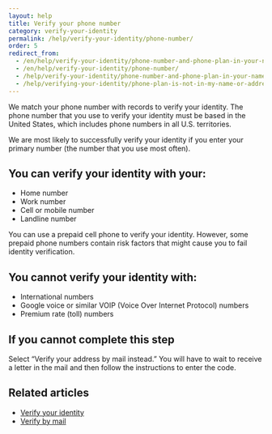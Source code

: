 ```yaml
---
layout: help
title: Verify your phone number
category: verify-your-identity
permalink: /help/verify-your-identity/phone-number/
order: 5
redirect_from:
  - /en/help/verify-your-identity/phone-number-and-phone-plan-in-your-name/
  - /en/help/verify-your-identity/phone-number/
  - /help/verify-your-identity/phone-number-and-phone-plan-in-your-name/
  - /help/verifying-your-identity/phone-plan-is-not-in-my-name-or-address/
---
```

We match your phone number with records to verify your identity. The phone number that you use to verify your identity must be based in the United States, which includes phone numbers in all U.S. territories.

We are most likely to successfully verify your identity if you enter your primary number (the number that you use most often).

## You can verify your identity with your:
- Home number
- Work number
- Cell or mobile number
- Landline number

You can use a prepaid cell phone to verify your identity. However, some prepaid phone numbers contain risk factors that might cause you to fail identity verification.

## You cannot verify your identity with:
- International numbers
- Google voice or similar VOIP (Voice Over Internet Protocol) numbers
- Premium rate (toll) numbers

## If you cannot complete this step
Select “Verify your address by mail instead.” You will have to wait to receive a letter in the mail and then follow the instructions to enter the code. 

## Related articles

* [Verify your identity](/help/verify-your-identity/how-to-verify-your-identity/)
* [Verify by mail](/help/verify-your-identity/verify-your-address-by-mail/)
